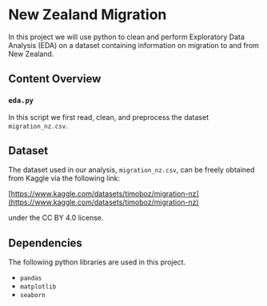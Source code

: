 # New Zealand Migration
In this project we will use python to clean and perform Exploratory Data Analysis (EDA) on a dataset containing information on migration to and from New Zealand.

## Content Overview
### `eda.py`
In this script we first read, clean, and preprocess the dataset `migration_nz.csv`.  


## Dataset
The dataset used in our analysis, `migration_nz.csv`, can be freely obtained from Kaggle via the following link:

[https://www.kaggle.com/datasets/timoboz/migration-nz](https://www.kaggle.com/datasets/timoboz/migration-nz) 

under the CC BY 4.0 license.

## Dependencies
The following python libraries are used in this project.
* `pandas`
* `matplotlib`
* `seaborn`
